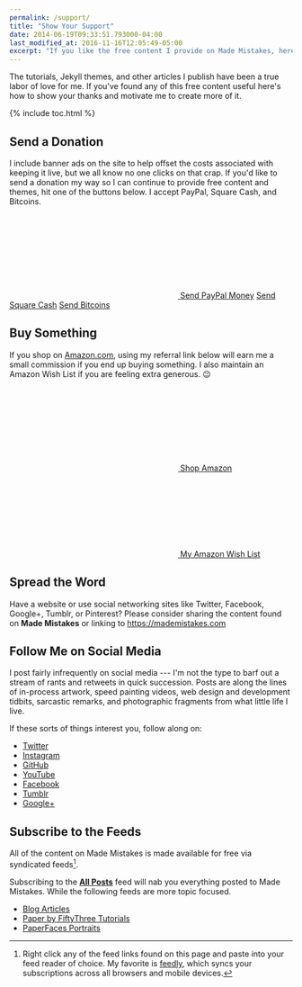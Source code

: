```yaml
---
permalink: /support/
title: "Show Your Support"
date: 2014-06-19T09:33:51.793000-04:00
last_modified_at: 2016-11-16T12:05:49-05:00
excerpt: "If you like the free content I provide on Made Mistakes, here are some great ways to show your support and motivate me to create more of it."
---
```


The tutorials, Jekyll themes, and other articles I publish have been a true labor of love for me. If you've found any of this free content useful here's how to show your thanks and motivate me to create more of it.

{% include toc.html %}

## Send a Donation

I include banner ads on the site to help offset the costs associated with keeping it live, but we all know no one clicks on that crap. If you'd like to send a donation my way so I can continue to provide free content and themes, hit one of the buttons below. I accept PayPal, Square Cash, and Bitcoins.

<p markdown="0">
  <a href="https://www.paypal.me/mmistakes" onclick="ga('send', 'event', 'link', 'click', 'Send PayPal');" class="btn"><svg class="icon"><use xlink:href="#icon-paypal"></use></svg> Send PayPal Money</a>
  <a href="https://cash.me/$mmistakes" onclick="ga('send', 'event', 'link', 'click', 'Send Square Cash');" class="btn">Send Square Cash</a>
  <a href="https://www.coinbase.com/mmistakes" onclick="ga('send', 'event', 'link', 'click', 'Send Bitcoins');" class="btn">Send Bitcoins</a>
</p>

## Buy Something

If you shop on [Amazon.com](http://www.amazon.com/?_encoding=UTF8&camp=1789&creative=390957&linkCode=ur2&tag=mademist-20&linkId=P557QDXPWEYIZTDS), using my referral link below will earn me a small commission if you end up buying something. I also maintain an Amazon Wish List if you are feeling extra generous. :wink:

<p markdown="0">
  <a href="http://www.amazon.com/?_encoding=UTF8&camp=1789&creative=390957&linkCode=ur2&tag=mademist-20&linkId=P557QDXPWEYIZTDS" onclick="ga('send', 'event', 'link', 'click', 'Shop Amazon');" class="btn"><svg class="icon"><use xlink:href="#icon-amazon"></use></svg> Shop Amazon</a>
  <a href="http://amzn.com/w/1K58RT2NS0SDP" onclick="ga('send', 'event', 'link', 'click', 'Amazon Wish List');" class="btn"><svg class="icon"><use xlink:href="#icon-amazon"></use></svg> My Amazon Wish List</a>
</p>

## Spread the Word

Have a website or use social networking sites like Twitter, Facebook, Google+, Tumblr, or Pinterest? Please consider sharing the content found on **Made Mistakes** or linking to <https://mademistakes.com>

## Follow Me on Social Media

I post fairly infrequently on social media --- I'm not the type to barf out a stream of rants and retweets in quick succession. Posts are along the lines of in-process artwork, speed painting videos, web design and development tidbits, sarcastic remarks, and photographic fragments from what little life I live.

If these sorts of things interest you, follow along on:

- [Twitter](https://twitter.com/mmistakes)
- [Instagram](https://instagram.com/mmistakes/)
- [GitHub](https://github.com/mmistakes)
- [YouTube](https://www.youtube.com/user/anotherjpeg)
- [Facebook](https://www.facebook.com/michaelrose)
- [Tumblr](http://mademistakes.tumblr.com/)
- [Google+](https://plus.google.com/+MichaelRoseDesign/posts)

## Subscribe to the Feeds

All of the content on Made Mistakes is made available for free via syndicated feeds[^rss].

Subscribing to the [**All Posts**](http://feeds.feedburner.com/MadeMistakes) feed will nab you everything posted to Made Mistakes. While the following feeds are more topic focused.

- [Blog Articles](http://feeds.feedburner.com/MadeMistakesArticles)
- [Paper by FiftyThree Tutorials](http://feeds.feedburner.com/MadeMistakesMasteringPaper)
- [PaperFaces Portraits](http://feeds.feedburner.com/MadeMistakesPaperFaces)

[^rss]: Right click any of the feed links found on this page and paste into your feed reader of choice. My favorite is [feedly](http://feedly.com), which syncs your subscriptions across all browsers and mobile devices.
